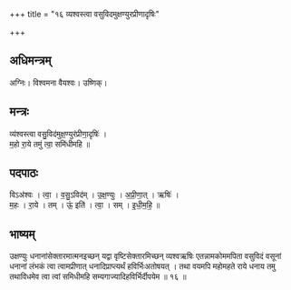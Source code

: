 +++
title = "१६ व्यश्वस्त्वा वसुविदमुक्षण्युरप्रीणादृषिः"

+++
## अधिमन्त्रम्
अग्निः। विश्वमना वैयश्वः। उष्णिक्।

## मन्त्रः
व्य॑श्वस्त्वा वसु॒विद॑मुक्ष॒ण्युर॑प्रीणा॒दृषिः॑ ।  
म॒हो रा॒ये तमु॑ त्वा॒ समि॑धीमहि ॥

## पदपाठः
विऽअ॑श्वः । त्वा॒ । व॒सु॒ऽविद॑म् । उ॒क्ष॒ण्युः । अ॒प्री॒णा॒त् । ऋषिः॑ ।  
म॒हः । रा॒ये । तम् । ऊं॒ इति॑ । त्वा॒ । सम् । इ॒धी॒म॒हि॒ ॥

## भाष्यम्
उक्षण्युः धनानांसेक्तारमात्मनइच्छन् यद्वा वृष्टिसेक्तारमिच्छन् व्यश्वऋषिः एतन्नामकोममपिता वसुविदं वसूनां धनानां लंभकं त्वा त्वामप्रीणात् धनादिप्राप्त्यर्थं हविर्भिःअतोषयत् । तथा वयमपि महोमहते राये धनाय तमु तथाविधमेव त्वा त्वां समिधीमहि सम्यगाज्यादिहविर्भिर्दीपयेम ॥ १६ ॥